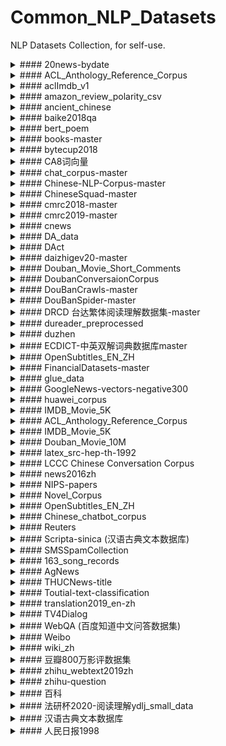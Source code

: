 # Common_NLP_Datasets
NLP Datasets Collection, for self-use.




</details>

<details><summary>####  20news-bydate</summary>

- 数据样例

  ```
  From: et@teal.csn.org (Eric H. Taylor)
  Subject: Re: HELP_WITH_TRACKING_DEVICE
  Summary: underground and underwater wireless methods
  Keywords: Rogers, Tesla, Hertz, underground, underwater, wireless, radio
  Nntp-Posting-Host: teal.csn.org
  Organization: 4-L Laboratories
  Expires: Fri, 30 Apr 1993 06:00:00 GMT
  Lines: 36
  
  In article <00969FBA.E640FF10@AESOP.RUTGERS.EDU> mcdonald@AESOP.RUTGERS.EDU writes:
  >[...]
  >There are a variety of water-proof housings I could use but the real meat
  >of the problem is the electronics...hence this posting.  What kind of
  >transmission would be reliable underwater, in murky or even night-time ...
  ```

- 文件结构

  ```
  +---20news-bydate
  | +---20news-bydate-test
  | | +---comp.graphics
  | | +---comp.os.ms-windows.misc
  | | +---...
  | +---20news-bydate-train
  | | +---comp.graphics
  | | +---comp.os.ms-windows.misc
  | | +---...
  ```

- 数据类型：论坛帖子

- 用途：文本摘要，关键词提取

- 来源：[Link](https://tbd.com) 

- 镜像：[Link](https://tbd.com)


</details>

<details><summary>####  ACL_Anthology_Reference_Corpus</summary>

- 数据样例

  ```
  __newId__12
  ```

- 文件结构

  ```
  - ocr_xml
  - parscit_xml
  - pdf
  - xml
  ```

- 数据类型：学术文献pdf、XML

- 用途：学术论文解析、OCR

- 来源：[Link](https://tbd.com) 

- 镜像：[Link](https://tbd.com)


</details>

<details><summary>####  aclImdb_v1</summary>

- 数据样例

  ```
  Homelessness (or Houselessness as George Carlin stated) has been an issue for years but never a plan to help those on the street that were once considered human who did everything from going to school, work, or vote for the matter. Most people think of the homeless as just a lost cause while worrying about things such as racism, the war on Iraq, pressuring kids to succeed, technology, the elections, inflation, or worrying if they'll be next to end up on the streets.<br /><br />But what if you were given a bet to live on the streets for a month without the luxuries you once had from a home, the entertainment sets, a bathroom, pictures on the wall, a computer, and everything you once treasure to see what it's like to be homeless? That is Goddard Bolt's lesson.<br /> ...
  ```

- 文件结构

  ```
  +---aclImdb
  | +---test
  | | +---neg
  | | +---pos
  | | +---urls_neg.txt
  | | +---urls_pos.txt
  | +---train
  | | +---.DS_Store
  | | +---neg
  | | +---pos
  | | +---urls_neg.txt
  | | +---urls_pos.txt 
  | +---imdb.vocab
  | +---imdbEr.txt
  | +---README 
  ```

- 数据类型：电影评论

- 用途：情感分析

- 来源：[Link](https://tbd.com) 

- 镜像：[Link](https://tbd.com)


</details>

<details><summary>####  amazon_review_polarity_csv</summary>

- 数据样例

  ```
  "2","Great CD","My lovely Pat has one of the GREAT voices of her generation. I have listened to this CD for YEARS and I still LOVE IT. When I'm in a good mood it makes me feel better. A bad mood just evaporates like sugar in the rain. This CD just oozes LIFE. Vocals are jusat STUUNNING and lyrics just kill. One of life's hidden gems. This is a desert isle CD in my book. Why she never made it big is just beyond me. Everytime I play this, no matter black, white, young, old, male, female EVERYBODY says one thing ""Who was that singing ?"""
  ```

  The 3 columns are class index (1 or 2), review title and review text.

- 文件结构

  ```
  +---amazon_review_polarity_csv
  | +---readme.txt
  | +---test.csv
  | +---train.csv
  ```

- 数据类型：商品评论

- 用途：文本分类，情感分析

- 来源：[Link](https://tbd.com) 

- 镜像：[Link](https://tbd.com)


</details>

<details><summary>####  ancient_chinese</summary>

- 数据样例

  ```
  [
    {
      "url": "http://wyw.hwxnet.com/view/hwxe7hwx95hwxaa.html", 
      "explain": 
      {
        "fān": 
        [
          "①更替;替代;轮流。《北史·贺若弼传》：“请广陵顿兵一万,<span class=\"fontred\">番</span>代往来。”《左忠毅公逸事》：“漏鼓移则<span class=\"fontred\">番</span>代。”", 
          "②次;回。辛弃疾《摸鱼儿·置酒山亭》：“更能消几<span class=\"fontred\">番</span>风雨。”", 
          "③我国古代西南部民族的统称,泛指少数民族。"
        ]
      }, 
      "word": "番"
    },
    ...
  ]
  ```

- 文件结构

  ```
  +---ancient_chinese
  | +---ancient_chinese.json
  ```

- 数据类型：古汉语词典

- 用途：文言文翻译

- 来源：[Link](https://tbd.com) 

- 镜像：[Link](https://tbd.com)


</details>

<details><summary>####  baike2018qa</summary>

- 数据样例

  ```
  {
    "qid": "qid_1815059893214501395", 
    "category": "烦恼-恋爱", 
    "title": "请问深入骨髓地喜欢一个人怎么办我不能确定对方是不是喜欢我，我却想 ", 
    "desc": "我不能确定对方是不是喜欢我，我却想分分秒秒跟他在一起，有谁能告诉我如何能想他少一点", 
    "answer": "一定要告诉他你很喜欢他 很爱他!!  虽然不知道你和他现在的关系是什么！但如果真的觉得很喜欢就向他表白啊！！起码你努力过了！  女生主动多少占一点优势的！！呵呵  只愿曾经拥有！  到以后就算感情没现在这么强烈了也不会觉得遗憾啊~！  与其每天那么痛苦的想他 恋他 还不如直接告诉他 ！  不要怕回破坏你们现有的感情！因为如果不告诉他  你可能回后悔一辈子！！  "
  }
  ```

- 文件结构

  ```
  +---baike2018qa
  | +---baike_qa_train.json
  | +---baike_qa_valid.json
  ```

- 数据类型：问答

- 用途：问答系统，文本分类

- 来源：[Link](https://tbd.com) 

- 镜像：[Link](https://tbd.com)


</details>

<details><summary>####  bert_poem</summary>

- 数据样例

  ```
  身世浮沉雨打萍
  惶恐滩头说惶恐
  零丁洋里叹零丁
  人生自古谁无死
  ```

- 文件结构

  ```
  +---bert_poem
  | +---poem_1031k_theme.txt
  | +---poem_data.txt
  | +---sh_create_pretrain_data.sh
  ```

- 数据类型：古诗

- 用途：诗词生成，文言文通用语料

- 来源：[Link](https://tbd.com) 

- 镜像：[Link](https://tbd.com)


</details>

<details><summary>####  books-master</summary>

- 数据样例

  mobi, epub, txt, pdf等格式

- 文件结构

  ```
  +---books-master
  | +---Documents
  | | +---上帝掷骰子吗——量子物理史话.mobi
  | | +---反乌托邦三部曲：我们〔俄〕叶甫盖尼_扎米亚京.epub
  | | +---...
  | +---README.md
  | +---SF
  | | +---C·J·切瑞 - 卡桑德拉.txt
  | | +---Hitchhiker's Guide to the Galaxy.pdf
  | | +---J·K·罗琳 - 哈利·波特与火焰杯.txt
  | | +---...
  ```

- 数据类型：书籍

- 用途：中文，英文通用语料

- 来源：[Link](https://tbd.com) 

- 镜像：[Link](https://tbd.com)


</details>

<details><summary>####  bytecup2018</summary>

- 数据样例

  ```
  Yup, you heard the news right: If you head to Outback Steakhouse today, April 23, you can get a free Bloomin' Onion—thanks to race car driver Kevin Harvick
  ```

- 文件结构

  ```
  +---bytecup2018
  | +---bytecup.corpus.train.0.zip
  | +---bytecup.corpus.train.1.zip
  | +---bytecup.corpus.train.2.zip
  | +---bytecup.corpus.train.3.zip
  | +---bytecup.corpus.train.4.zip
  | +---bytecup.corpus.train.5.zip
  | +---bytecup.corpus.train.6.zip
  | +---bytecup.corpus.train.7.zip
  | +---bytecup.corpus.train.8.zip
  | +---bytecup.corpus.validation_set.zip
  | +---bytecup_validation_sample.zip
  ```

- 数据类型：新闻类

- 用途：自动文摘

- 来源：[Link](https://tbd.com) 

- 镜像：[Link](https://tbd.com)


</details>

<details><summary>####  CA8词向量</summary>

- 数据样例

  ```
  19527 300
  之 0.106363 -0.153333 -0.009010 0.162510 -0.009589 -0.120850 0.102605 0.003346 0.135963 0.024138 -0.041504 0.040381 0.013635 -0.072975 -0.085683 -0.113738 0.004788 -0.121901 0.057485 ...
  ```

- 文件结构

  ```
  +---CA8词向量
  | +---PPMI
  | | +---ppmi.baidubaike.bigram-char.bz2
  | | +---ppmi.baidubaike.bigram.bz2
  | | +---ppmi.baidubaike.char.bz2
  | | +---ppmi.baidubaike.word.bz2
  | | +---...
  | +---word2vec
  | | +---merge_sgns_bigram_char300.txt.bz2
  | | +---sgns.baidubaike.bigram-char.bz2
  | | +---sgns.financial.bigram-char.bz2
  | | +---sgns.financial.bigram.bz2
  | | +---sgns.financial.char.bz2
  | | +---sgns.financial.word.bz2
  | | +---...
  ```

- 数据类型：词向量

- 用途：

- 来源：[Link](https://tbd.com) 

- 镜像：[Link](https://tbd.com)


</details>

<details><summary>####  chat_corpus-master</summary>

- 数据样例

  ```
  偶爾 脆弱 偶爾 沉默
  偶爾 失落 早已 不是 我能 承受 的
  偶爾 失落 早已 不是 我能 承受 的
  回憶 裏 心 狠狠 的 哭泣
  回憶 裏 心 狠狠 的 哭泣
  呼吸 亂 了 頻率 為 什麼 難放棄
  呼吸 亂 了 頻率 為 什麼 難放棄
  ```

  All files are composed of question-answer pairs, where odd lines are questions, even lines are answers.

- 文件结构

  ```
  +---chat_corpus-master
  | +---lyrics_zh.txt.gz
  | +---movie_subtitles_en.txt.gz
  | +---open_subtitles.txt.gz
  | +---README.md
  | +---twitter_en.txt.gz
  | +---twitter_en_big.txt.gz.partaa
  | +---twitter_en_big.txt.gz.partab
  ```

- 数据类型：聊天对话，单轮问答对（包括电影字幕，歌词，Twitter）

- 用途：问答系统，聊天机器人

- 来源：[Link](https://tbd.com) 

- 镜像：[Link](https://tbd.com)


</details>

<details><summary>####  Chinese-NLP-Corpus-master</summary>

- 数据样例

  ```
  中 B-ORG
  共 I-ORG
  中 I-ORG
  央 I-ORG
  ```

  ```
  content_id,content,subject,sentiment_value,sentiment_word
  13149,因为森林人即将换代，这套系统没必要装在一款即将换代的车型上，因为肯定会影响价格。,价格,0,影响
  2288,四驱价格貌似挺高的，高的可以看齐XC60了，看实车前脸有点违和感。不过大众的车应该不会差。,价格,-1,高
  ```

- 文件结构

  ```
  +---Chinese-NLP-Corpus-master
  | +---Chinese-NLP-Corpus-master
  | | +---Classification
  | | | +---MSRA
  | | | +---People's Daily
  | | | +---Weibo
  | | +---NER
  | | | +---BDCI_AR_2018
  | | +---README.md
  ```

- 数据类型：NER：MSRA，人民日报，微博。Classification：商品评论

- 用途：情感分析，命名实体识别

- 来源：[ChineseNlpCorpus](https://github.com/SophonPlus/ChineseNlpCorpus) 

- 镜像：[Link](https://tbd.com)


</details>

<details><summary>####  ChineseSquad-master</summary>


- 数据样例

  ```
  {
    "data": [
      {
        "title": "超级杯",
        "paragraphs": [
          {
            "context": "“超级碗50”是一项美国足球比赛，旨在确定2015赛季美国国家足球联盟（NFL）的冠军。美国橄榄球联盟（AFC）冠军丹佛野马队以24比10击败美国国家足球联盟（NFC）冠军卡罗莱纳黑豹队，获得第三个超级杯冠军。比赛于2016年2月7日在加利福尼亚州圣克拉拉市旧金山湾区的利维体育场举行。由于这是第50届超级碗赛，联盟以各种黄金主题活动强调“黄金纪念日”，同时也暂时取消了用罗马数字命名每一场超级碗赛的传统（根据罗马数字命名的比赛将被称为“超级碗L”），这样的标志可以突出阿拉伯数字50。",
            "qas": [
              {
                "answers": [
                  {
                    "answer_start": 58,
                    "text": "丹佛野马"
                  },
                  {
                    "answer_start": 58,
                    "text": "丹佛野马"
                  },
                  {
                    "answer_start": 58,
                    "text": "丹佛野马"
                  }
                ],
                "question": "哪支NFL球队代表亚足联参加了50强赛？",
                "id": "56be4db0acb8001400a502ec"
              }
            ]
          }
        ]
      }
    ]
  }
  
  ```

- 文件结构

  ```
  +---ChineseSquad-master
  | +---README.md
  | +---squad-zen
  | | +---dev-zen-v1.0.json
  | | +---train-zen-v1.0.json
  | +---squad_1.1
  | | +---dev-v1.1-zh.json
  | | +---train-v1.1-zh.json
  | +---squad_2.0
  | | +---dev-v2.0-zh.json
  | | +---train-v2.0-zh.json
  ```

- 数据类型：SQUAD中文翻译

- 用途：阅读理解

- 来源：[ChineseSquad](https://github.com/junzeng-pluto/ChineseSquad) 

- 镜像：[Link](https://tbd.com)


</details>

<details><summary>####  cmrc2018-master</summary>

- 数据样例

  ```
  {
    "version": "v1.0", 
    "data": [
      {
        "paragraphs": [
          {
            "id": "DEV_0", 
            "context": "《战国无双3》（）是由光荣和ω-force开发的战国无双系列的正统第三续作。本作以三大故事为主轴，分别是以武田信玄等人为主的《关东三国志》，织田信长等人为主的《战国三杰》，石田三成等人为主的《关原的年轻武者》，丰富游戏内的剧情。此部份专门介绍角色，欲知武器情报、奥义字或擅长攻击类型等，请至战国无双系列1.由于乡里大辅先生因故去世，不得不寻找其他声优接手。从猛将传 and Z开始。2.战国无双 编年史的原创男女主角亦有专属声优。此模式是任天堂游戏谜之村雨城改编的新增模式。本作中共有20张战场地图（不含村雨城），后来发行的猛将传再新增3张战场地图。但游戏内战役数量繁多，部分地图会有兼用的状况，战役虚实则是以光荣发行的2本「战国无双3 人物真书」内容为主，以下是相关介绍。（注：前方加☆者为猛将传新增关卡及地图。）合并本篇和猛将传的内容，村雨城模式剔除，战国史模式可直接游玩。主打两大模式「战史演武」&「争霸演武」。系列作品外传作品", 
            "qas": [
              {
                "question": "《战国无双3》是由哪两个公司合作开发的？", 
                "id": "DEV_0_QUERY_0", 
                "answers": [
                  {
                    "text": "光荣和ω-force", 
                    "answer_start": 11
                  }, 
                  {
                    "text": "光荣和ω-force", 
                    "answer_start": 11
                  }, 
                  {
                    "text": "光荣和ω-force", 
                    "answer_start": 11
                  }
                ]
              }, 
              ...
  ```

- 文件结构

  ```
  +---cmrc2018-master
  | +---baseline
  | | +---cmrc2018_evaluate.py
  | | +---modeling.py
  | | +---optimization.py
  | | +---README.md
  | | +---run_cmrc2018_drcd_baseline.py
  | | +---tokenization.py
  | | +---__init__.py
  | +---data
  | | +---cmrc2018_dev.json
  | | +---cmrc2018_evaluate.py
  | | +---cmrc2018_train.json
  | | +---cmrc2018_trial.json
  | +---LICENCE
  | +---qrcode.jpg
  | +---README.md
  | +---README_CN.md
  | +---sponsor.png
  | +---squad-style-data
  | | +---cmrc2018_dev.json
  | | +---cmrc2018_evaluate.py
  | | +---cmrc2018_train.json
  | | +---cmrc2018_trial.json
  ```

- 数据类型：讯飞杯中文机器阅读理解

- 用途：阅读理解

- 来源：[cmrc2018](https://github.com/ymcui/cmrc2018) 

- 镜像：[Link](https://tbd.com)


</details>

<details><summary>####  cmrc2019-master</summary>


- 数据样例

  ```
  {
    "data": [
      {
        "context_id": "DEV_0", 
        "answers": [
          5, 
          8, 
          6, 
          7, 
          4, 
          3, 
          2, 
          1
        ], 
        "context": "这一年，动物王国里闹饥荒，死的死，逃的逃，森林里已经几乎见不到什么动物了。 “不行，[BLANK1]，诶……没想到我狐狸聪明一世，也会落到这个地步。恩，还是逃命要紧，这里再也不能待了。” 狐狸离开森林，走在一条大道上，[BLANK2]。“恩？往哪走才好呢？走哪条路呢？恩，我要好好想一想呢。千万可不要选错了。”[BLANK3]，正当狐狸犹豫不决时，它突然看见一只山鹰从对面的天空飞了过来。 “亲爱的朋友，你好啊！这条路……” “喂！我说朋友，[BLANK4]，前方有老虎！那家伙正饿的发慌呢！你可千万不能过去，还是走右边的这条路吧！”山鹰说完就离开了。 [BLANK5]。继续往前走，可是没走多远，它又碰到了狈，“狐狸兄弟，你可千万不能走，前面有一只狮子，真的，我没骗你。” “是么，你怎么知道，我看你是对我不怀好意吧？” “诶，朋友，[BLANK6]，我干嘛还骗你呀！” “哦！对了，我差点忘了，你不是和狼在一起么？怎么今天你们也分离了？” [BLANK7]，狐狸想来想去就继续往前走，“哼，这个愚蠢的狈，想打我的主意，没门，他想都不想，我聪明的狐狸是轻易能上当的么？” 正当狐狸得意的时候，[BLANK8]。“站住！狐狸，哈哈，你为什么现在才来啊，我饿的都快受不了了！” “啊…啊…啊……大王！是你啊，你好么？看样子你精神好及了！” “对，你说的很对，我见到你可高兴了！”", 
        "choices": [
          "狮子说完就一个猛扑将狐狸咬住", 
          "忽然听到前面有一声大吼", 
          "狐狸以为狈和狼又在一起谋划想吃掉它", 
          "咱们都沦落到这步田地了", 
          "狐狸只好选择右边的路", 
          "再这样下去我也会饿死的", 
          "狐狸想了很长时间都没有拿定主意", 
          "左边的这条路千万不能走啊", 
          "它走着走着遇到了一个十字路口"
        ]
      }, 
  ```

- 文件结构

  ```
  +---cmrc2019-master
  | +---baseline
  | | +---pytorch_pretrained_bert
  | | +---README.md
  | | +---run.sh
  | | +---run_cmrc2019_baseline.py
  | +---data
  | | +---cmrc2019_dev.json
  | | +---cmrc2019_qualify.json
  | | +---cmrc2019_train.json
  | | +---cmrc2019_trial.json
  | +---eval
  | | +---cmrc2019_evaluate.py
  | +---LICENSE.txt
  | +---qqgroup.png
  | +---qrcode.jpg
  | +---README.md
  | +---sample_submission
  | | +---trial_rand_submission.zip
  | | +---trial_submission.zip
  ```

- 数据类型：文章段落

- 用途：阅读理解

- 来源：[cmrc2019](https://github.com/ymcui/cmrc2019) 

- 镜像：[Link](https://tbd.com)


</details>

<details><summary>####  cnews</summary>


- 数据样例

  classified:

  ```
  钢材 期货 首日  两 大 品种 成交 165 亿元
  各 银行 信用卡 挂失 费 迥异 北京银行 收费 最高
  7000亿 美元 救市 方案 将 成 期市 毒药
  化 危 为 机 推动 我国 期市 创新 发展
  大地 艺术大师 克里斯托 夫妇
  王在荣  5月 10 日 实 盘操 作 指导
  
  ```

  csv:

  ```
  ,label,text
  体育,黄蜂vs湖人首发：科比带伤战保罗 加索尔救赎之战 新浪体育讯北京时间4月27日，NBA季后赛首轮洛杉矶湖人主场迎战新奥尔良黄蜂，此前的比赛中，双方战成2-2平，因此本场比赛对于两支球队来说都非常重要，赛前双方也公布了首发阵容：湖人队：费舍尔、科比、阿泰斯特、加索尔、拜纳姆黄蜂队：保罗、贝里内利、阿里扎、兰德里、奥卡福[新浪NBA官方微博][新浪NBA湖人新闻动态微博][新浪NBA专题][黄蜂vs湖人图文直播室](新浪体育)
  ```

- 文件结构

  ```
  +---cnews_classified
  | +---.ipynb_checkpoints
  | | +---cnews_bert_embedding-checkpoint.ipynb
  | +---0tp_text.txt
  | +---1tp_text.txt
  | +---2tp_text.txt
  | +---...
  | +---9tp_text.txt
  | +---cnews_bert_embedding.ipynb
  | +---cnews_bert_embedding.pkl
  | +---cnews_clean_cut_lines.txt
  | +---labels.txt
  | +---tmp.py
  +---cnews_csv
  | +---cnews.test.csv
  | +---cnews.train.csv
  | +---cnews.val.csv
  ```

- 数据类型：新闻类

- 用途：文本分类

- 来源：[Link](https://tbd.com) 

- 镜像：[Link](https://tbd.com)


</details>

<details><summary>####  DA_data</summary>


- 数据样例

  ![sample data](imgs/dataexample.png)

- 文件结构

  ```
  +---DA_data
  | +---.ipynb_checkpoints
  | | +---DA数据构造topic边界数据-checkpoint.ipynb
  | +---all_dialogs.dat
  | +---DA数据构造topic边界数据.ipynb
  | +---交通话题
  | | +---交通话题-话题轮1-100-zxj1.xls
  | | +---交通话题-话题轮101-200-zxj1.xls
  | | +---...
  | +---天气话题
  | | +---天气话题-话题轮1-100-zxj1.xls
  | | +---天气话题-话题轮101-200-zxj1.xls
  | | +---...
  | +---工作话题
  | | +---工作话题-话题轮1-100-zxj1.xls
  | | +---工作话题-话题轮101-200-zxj1.xls
  | | +---...
  | +---爱情话题
  | | +---爱情话题-话题轮1-100-zxj.xls
  | | +---爱情话题-话题轮101-200-zxj.xls
  | | +---...
  | +---饮食话题
  | | +---饮食话题-话题轮1-100-zxj.xls
  | | +---饮食话题-话题轮101-200-zxj.xls
  | | +---...
  ```

- 数据类型：对话

- 用途：对话

- 来源：[Link](https://tbd.com) 

- 镜像：[Link](https://tbd.com)


</details>

<details><summary>####  DAct</summary>

- 数据样例

  ```
  spkr  clue  isContinu DA  content topic
  A T1  0 Q-1 你喜欢骑自行车出行吗？ 2
  B T1  1 A-1 喜欢， 2
    T1  1 S-1 我还骑车去旅行了。 2
  A T1  2 R-1 我也喜欢， 2
    T1  1 S-1 骑车方便又环保。  2
  B T1  1 R-1 嗯，  2
    T1  4 S-1 我平时上学也是骑车去的。  2
  A T1  1 R-3 我上学是走着去，不远。 2
  B T2  0 S-1 最近我们计划又去骑车旅行。 2
  A T2  1 Q-3 这是要去哪儿？ 2
  B T2  1 A 去黄土高原。  2
  ```

- 文件结构

  ```
  +---DAct
  | +---dev.tsv
  | +---raw_train.tsv
  | +---sent_topic.csv
  | +---test.tsv
  | +---train.tsv
  ```

- 数据类型：对话

- 用途：文本分类，对话系统

- 来源：[Link](https://tbd.com) 

- 镜像：[Link](https://tbd.com)


</details>

<details><summary>####  daizhigev20-master</summary>

- 数据样例

  ```
  东京梦华录    
  孟元老
  
  序
  
  仆从先人宦游南北，崇宁癸未到京师，卜居于州西金梁桥西夹道之南。渐次长立，正当辇毂之下，太平日久，人物繁阜，垂髫之童，但习鼓舞，班白之老，不识干戈，时节相次，各有观赏。灯宵月夕，雪际花时，乞巧登高，教池游苑。
  ...
  ```

- 文件结构

  ```
  +---daizhigev20-master
  | +---README.md
  | +---_config.yml
  | +---佛藏
  | | +---乾隆藏
  | | +---嘉兴藏
  | | +---大藏经
  | | +---续藏经
  | | +---藏外
  | +---使用须知.md
  | +---儒藏
  | | +---乐经
  | | +---五经总义
  | | +---修身治家
  | | +---...
  | +---医藏
  | | +---一得集.txt
  | | +---一瓢医案.txt
  | | +---一草亭目科全书.txt
  | | +---...
  | +---史藏
  | | +---传记
  | | +---别史
  | | +---史评
  | | +---地理  
  ```

- 数据类型：文言文书籍

- 用途：文言文通用语料

- 来源：[daizhigev20](https://github.com/garychowcmu/daizhigev20) 

- 镜像：[Link](https://tbd.com)


</details>

<details><summary>####  Douban_Movie_Short_Comments</summary>


- 数据样例

  ```
  ID,Movie_Name_EN,Movie_Name_CN,Crawl_Date,Number,Username,Date,Star,Comment,Like
  
  1925478,Your Name,你的名字,2016-12-29,52333,二人,2016-09-27,5, “梦里相逢人不见，若知是梦何须醒。纵然梦里常幽会，怎比真如见一回。”所有的相遇都是久别重逢，所有>的念念不忘都会相遇。,0
  
  1925487,Your Name,你的名字,2016-12-29,52342,小箱子~~,2016-12-10,5, 不管你在世界的哪里，我都会去见你；就算我忘记了你的名字，但我还是会一眼就认出你。,0
  
  1925543,Your Name,你的名字,2016-12-29,52399,片桐哲平,2016-12-04,5, 看到Mitsuha和Takki不断呼唤对方的名字，和那句重要的人，不能忘记的人，不想忘记的人的时候，还>是有一种想哭的冲动。另外，新海诚和宫崎骏从来都不是一个风格的导演，更加没有比较的必要性，很多时候不是一定要足够宏大的世界观才能击中你的心，那些细小的感动，不也是另一种美丽吗？,0
  ```

- 文件结构

  ```
  Douban_Movie_Short_Comments.csv
  ```

- 数据类型：影评

- 用途：情感分析

- 来源：[Link](https://tbd.com) 

- 镜像：[Link](https://tbd.com)


</details>

<details><summary>####  DoubanConversaionCorpus</summary>


- 数据样例

  ```
  1 射手 男 是不是 喜欢 成熟 的 女生 完了 我 恰恰 不是 这种 女生 啊 话说 我 认识 一个 27 的 射手 男 他 说 他 喜欢 御姐 范 的 那种 女生 成熟 的 我 擦 我 一辈子 也 成 不了 御姐 顶多 就是 个 萝莉 啊 你 可以 的  我 自己 觉得 没 希望 了 我 一辈子 都 做 不成 御姐 的  多 被 虐 几 次 别说 御姐 了 女王 都 可以 了 ╮ ╯ ▽ ╰ ╭
  
  ```

- 文件结构

  ```
  +---DoubanConversaionCorpus
  | +---dev.txt
  | +---test.txt
  | +---train.txt
  ```

- 数据类型：论坛对话

- 用途：文本分类

- 来源：[Link](https://tbd.com) 

- 镜像：[Link](https://tbd.com)


</details>

<details><summary>####  DouBanCrawls-master</summary>

- 数据样例

  ![sample data](imgs/reading_excel.jpg)
  ![sample data](imgs/movie_excel.jpg)

- 文件结构

  ```
  +---DouBanCrawls-master
  | +---.idea
  | | +---.name
  | | +---DouBanCrawls.iml
  | | +---misc.xml
  | | +---modules.xml
  | | +---vcs.xml
  | +---DouBanMovie.py
  | +---DouBanReading.py
  | +---README.md
  | +---Results_Book
  | | +---Book-List-个人管理-时间管理-投资-文化-宗教.xlsx
  | | +---Book-List-人工智能-神经网络-人机交互-通信-数据挖掘-云计算-物联网.xlsx
  | | +---Book-List-名著-人文-历史-传记-哲学-诗歌-散文-港台.xlsx
  | | +---...
  ```

- 数据类型：书籍电影信息

- 用途：知识图谱

- 来源：[DouBanCrawls](https://github.com/SimonCqk/DouBanCrawls) 

- 镜像：[Link](https://tbd.com)


</details>

<details><summary>####  DouBanSpider-master</summary>

- 数据样例

  ![sample data](imgs/douban.jpg)

- 文件结构

  ```
  +---DouBanSpider-master
  | +---book_list-个人管理-时间管理-投资-文化-宗教.xlsx
  | +---book_list-传记-哲学-编程-创业-理财-社会学-佛教.xlsx
  | +---...
  | +---doubanSpider.py
  | +---README.md
  | +---screenshots
  | | +---douban.jpg
  | | +---result.jpg
  | | +---...
  ```

- 数据类型：书籍

- 用途：文本分类

- 来源：[DouBanSpider](https://github.com/lanbing510/DouBanSpider) 

- 镜像：[Link](https://tbd.com)


</details>

<details><summary>####  DRCD 台达繁体阅读理解数据集-master</summary>

- 数据样例

  ```
  - version : <String> 資料集版本
  - data : <Array>
    - title : <String> : 文章標題
    - id : <String> : 文章編號
    - paragraphs : <Array>
      - id : <String> : 文章編號_段落編號
      - context : <String> : 段落內容
      - qas : <Array>
        - question : <String> : 問題內容
        - id :<String> : 文章編號_段落編號_問題編號
        - answers : <Arrays>
          - answer_start : <int> text在文中位置
          - id : <String> : "1"表示為人工標註的答案，"2"以上為人工答題的答案
          - text : <string> : 答案內容
  ```

  ```
  {
    "version": "1.3",
    "data": [
      {
        "title": "基督新教",
        "id": "2128",
        "paragraphs": [
          {
            "context": "基督新教與天主教均繼承普世教會歷史上許多傳統教義，如三位一體、聖經作為上帝的啟示、原罪、認罪、最後審判等等，但有別於天主教和東正教，新教在行政上沒有單一組織架構或領導，而且在教義上強調因信稱義、信徒皆祭司， 以聖經作為最高權威，...",
            "id": "2128-2",
            "qas": [
              {
                "id": "2128-2-1",
                "question": "新教在教義上強調信徒皆祭司以及什麼樣的理念?",
                "answers": [
                  {
                    "id": "1",
                    "text": "因信稱義",
                    "answer_start": 92
                  }
                ]
              }
            ]
          }
        ]
      }
    ]
  }
  ```

- 文件结构

  ```
  +---DRCD 台达繁体阅读理解数据集-master
  | +---DRCD-master
  | | +---DRCD_dev.json
  | | +---DRCD_test.json
  | | +---DRCD_training.json
  | | +---README.md
  ```

- 数据类型：维基百科

- 用途：繁体阅读理解

- 来源：[DRCD](https://github.com/DRCKnowledgeTeam/DRCD) 

- 镜像：[Link](https://tbd.com)


</details>

<details><summary>####  dureader_preprocessed</summary>

- 数据样例

  ```
  {
      "question_id": 186358,
      "question_type": "YES_NO",
      "question": "上海迪士尼可以带吃的进去吗",
      "segmented_question": ["上海", "迪士尼", "可以", "带", "吃的", "进去", "吗"],
      "documents": [
          {
              "paragraphs": ["text paragraph 1", "text paragraph 2"],
              "segmented_paragraphs": [["tokens of paragraph1"], ["tokens of paragraph2"]],
              "title": "上海迪士尼可以带吃的进去吗",
              "segmented_title": ["上海", "迪士尼", "可以", "带", "吃的", "进去", "吗"],
              "is_selected": True, # empty for test set
              "most_related_para": 0, # empty for test set
          },
          # ...
      ],
      "answers": [
          "完全密封的可以，其它不可以。",                                        # answer1
          "可以的，不限制的。只要不是易燃易爆的危险物品，一般都可以带进去的。",  # answer2
          "罐装婴儿食品、包装完好的果汁、水等饮料及包装完好的食物都可以带进乐园，但游客自己在家制作的食品是不能入园，因为自制食品有一定的安全隐患。"        # answer3
      ]
      "answer_docs": [0],
      "answer_spans": [[0, 15]]
      "fake_answers": ["完全密封的可以，其他不可以。"],
      "match_scores": [1.00],
      "segmented_answers": [
          ["完全", "密封", "的", "可以", "，", "其它", "不可以", "。"],
          ["tokens for answer2"],
          ["tokens for answer3"],
  
      "yesno_answers": [
          "Depends",                      # corresponding to answer 1
          "Yes",                          # corresponding to answer 2
          "Depends"                       # corresponding to asnwer 3
      ]
  }
  ```

- 文件结构

  ```
  +---dureader_preprocessed
  | +---preprocessed
  | | +---devset
  | | +---evaluation_metric
  | | +---License.docx
  | | +---README.md
  | | +---testset
  | | +---trainset
  ```

- 数据类型：网页（百度搜索），百度知道

- 用途：阅读理解

- 来源：[DuReader](https://github.com/baidu/DuReader) 

- 镜像：[Link](https://tbd.com)


</details>

<details><summary>####  duzhen</summary>

- 数据样例

  微博：

  ```
  微博来源,微博链接,发布时间,主旨,主旨字数,句群,句群句子数,句群字数,全文链接
  西安晚报,https://weibo.com/1975995305/EneRqgaZt,2016-12-22 07:30:03,1983年12月22日 我国第一台亿次计算机“银河”研制成功,19,1983年12月22日，我国第一台每秒钟运算达1亿次以上的计算机——“银河”在长沙研制成功。“银河”巨型计算机系统是我国目前运算速度最快、...,3,123,
  ```

  微博句子对：

  ```
  0 695 696 鲁迅的长孙周令飞表示：“虽然家里有很多爷爷的书但是孩子想不想读 我们顺其自然从这点讲
  0 697 698 我们顺其自然从这点讲  鲁迅的文章确实应该读但笔者以为
  0 699 700 鲁迅的文章确实应该读但笔者以为 不等于要让孩子那么早读
  1 701 702 不等于要让孩子那么早读 6月15日中午1点左右北京朝阳区盛华检测场内
  0 703 704 6月15日中午1点左右北京朝阳区盛华检测场内  一辆网传价值2600多万元的科尼塞格‘幽灵跑车’“冒热烟”并发出“砰”的一声
  ```

  百度百科词条：

  ```
  词条名称,词条概述,段落标题,主旨(词条名称+段落标题),主旨字数,句群,句群句子数,句群字数,词条标签,词条url
  亚健康,我国很多学者都提出过亚健康的评价方法或诊断标准，...,6,219,科学百科疾病症状分类,http://baike.baidu.com/view/14.htm
  ```

- 文件结构

  ```
  +---duzhen
  | +---duzhen
  | | +---.ipynb_checkpoints
  | | +---1v1_weibo_dev.tsv
  | | +---1v1_weibo_train.tsv
  | | +---20180414-相关问题-[02-ZQ].docx
  | | +---20180419-文档摘要型微博数据抓取初步方案-[03-ZDZ].docx
  | | +---20180419-文档摘要型微博数据抓取初步方案-[04-ZQ].docx
  | | +---20180522-数据说明-[05-ZDZ].docx
  | | +---20180522-采集样本-[05-ZDZ].xlsx
  | | +---20180703-百度百科数据爬取方案-ZDZ.docx
  | | +---20180805-形式过滤后的微博数据-[ZDZ]-New.csv
  | | +---20180805-形式过滤后的微博数据-[ZDZ]-New.xlsx
  | | +---20180805-形式过滤后的微博数据-[ZDZ].csv
  | | +---20180805-微博数据形式过滤-[ZDZ].docx
  | | +---20180806-形式过滤后的微博数据-[ZDZ]-New.csv
  | | +---20180806-形式过滤后的百科数据-[ZDZ]-New.csv
  | | +---20180806-形式过滤后的百科数据-[ZDZ].csv
  | | +---20180806-百科数据形式过滤-[ZDZ].docx
  | | +---BaZhuaYu.zip
  | | +---Re_提取数据质量评估方案.zip
  | | +---train.tsv.bak2
  | | +---weibo_index_sent.tsv
  | | +---weibo_raw_sentence_pairs.txt
  | | +---weibo_test.txt
  | | +---主旨概括数据提取.zip
  | | +---微博数据-初筛选
  | | +---微博模拟数据构造.ipynb
  | | +---爬虫工具及文档
  | | +---百科数据-初筛选
  | | +---相关问题.docx
  | | +---词嵌入向量  
  ```


- 数据类型：微博，百度百科

- 用途：主旨概括，文档摘要

- 来源：[Link](https://tbd.com) 

- 镜像：[Link](https://tbd.com)


</details>

<details><summary>####  ECDICT-中英双解词典数据库master</summary>

- 数据样例

  ```
  word,phonetic,definition,translation,pos,collins,oxford,tag,bnc,frq,exchange,detail,audio
  -aster,'æstə,," [用以构成生物学属名]表示“星”, “星状结构”：diaster\nsuf. 表示“劣等的”,“次等的”,“伪的”,“无价值的”：criticaster, poetaster",,,,,0,0,,,
  
  
  keys:
  
  | 字段        | 解释                                                       |
  | ----------- | ---------------------------------------------------------- |
  | word        | 单词名称                                                   |
  | phonetic    | 音标，以英语英标为主                                       |
  | definition  | 单词释义（英文），每行一个释义                             |
  | translation | 单词释义（中文），每行一个释义                             |
  | pos         | 词语位置，用 "/" 分割不同位置                              |
  | collins     | 柯林斯星级                                                 |
  | oxford      | 是否是牛津三千核心词汇                                     |
  | tag         | 字符串标签：zk/中考，gk/高考，cet4/四级 等等标签，空格分割 |
  | bnc         | 英国国家语料库词频顺序                                     |
  | frq         | 当代语料库词频顺序                                         |
  | exchange    | 时态复数等变换，使用 "/" 分割不同项目，见后面表格          |
  | detail      | json 扩展信息，字典形式保存例句（待添加）                  |
  | audio       | 读音音频 url （待添加）                                    |
  ```

- 文件结构

  ```
  +---ECDICT-中英双解词典数据库master
  | +---ECDICT-master
  | | +---dictutils.py
  | | +---ecdict.csv
  | | +---ecdict.mini.csv
  | | +---lemma.en.txt
  | | +---LICENSE
  | | +---linguist.py
  | | +---README.md
  | | +---resemble.txt
  | | +---stardict.7z
  | | +---stardict.py
  | | +---wordroot.txt
  ```

- 数据类型：中英词典

- 数据数量：十余万条

- 用途：机器翻译

- 来源：[ECDICT](https://github.com/skywind3000/ECDICT) 

- 镜像：[Link](https://tbd.com)


</details>

<details><summary>####  OpenSubtitles_EN_ZH</summary>


- 数据样例

  ```
  除了睡觉之外
  只要张开眼睛就会看到小允 即使小允在我面前
  或者小允不在我面前
  我的眼里始终都有小允 我了解你的心情
  ```

  ```
  I'm alway with Lei except when I'm asleep,
  Whether Lei is with me or not,
  To my eyes that's all I could see.
  I told you, I know how you feel.
  ```

- 文件结构

  ```
  +---OpenSubtitles_EN_ZH
  | +---en-zh_cn.txt
  | | +---OpenSubtitles.en-zh_cn.en
  | | +---OpenSubtitles.en-zh_cn.ids
  | | +---OpenSubtitles.en-zh_cn.zh_cn
  | | +---README
  | +---en-zh_cn.xml
  | | +---en-zh_cn.xml.gz.tmp  
  ```

- 数据类型：中英字幕平行语料

- 用途：机器翻译，对话系统

- 来源：[OpenSubtitles-v2018](https://opus.nlpl.eu/OpenSubtitles-v2018.php) 

- 镜像：[Link](https://tbd.com)


</details>

<details><summary>####  FinancialDatasets-master</summary>

- 数据样例

企业工商信息
![工商](imgs/gongshang_demo.png)


- 文件结构

  ```
  +---FinancialDatasets-master
  | +---data
  | | +---SmoothNLP专栏资讯数据集样本10k.xlsx
  | | +---SmoothNLP工商数据集样本10K.xlsx
  | | +---SmoothNLP金融新闻数据集样本20k.xlsx
  | +---demo
  | | +---专栏资讯demo.png
  | | +---工商数据demo.png
  | | +---金融新闻demo.png
  | +---README.md
  ```

- 数据类型：工商数据，金融新闻

- 用途：
  * Embedding (Word2Vec, Bert, 等)
  * 实体识别
  * 无监督聚类: 基于企业描述信息, 进行竞品聚类
  * 企业行业分类

- 来源：[FinancialDatasets](https://github.com/smoothnlp/FinancialDatasets) 

- 镜像：[Link](https://tbd.com)


</details>

<details><summary>####  glue_data</summary>

- 数据样例

  ```
  __newId__12
  ```

- 文件结构

  ```
  +---glue_data
  | +---CoLA
  | | +---dev.tsv
  | | +---original
  | | +---test.tsv
  | | +---train.tsv
  | +---dev-v1.1.json
  | +---diagnostic
  | | +---diagnostic.tsv
  | +---evaluate-v1.1.py
  | +---glue_data.zip
  | +---MNLI
  | | +---dev_matched.tsv
  | | +---dev_mismatched.tsv
  | | +---original
  | | +---README.txt
  | | +---test_matched.tsv
  | | +---test_mismatched.tsv
  | | +---train.tsv
  | +---MRPC
  | | +---dev.tsv
  | | +---dev_ids.tsv
  | | +---msr_paraphrase_test.txt
  | | +---msr_paraphrase_train.txt
  | | +---test.tsv
  | | +---train.tsv
  | +---QNLI
  | | +---dev.tsv
  | | +---test.tsv
  | | +---train.tsv
  | +---QQP
  | | +---dev.tsv
  | | +---original
  | | +---test.tsv
  | | +---train.tsv
  | +---RTE
  | | +---dev.tsv
  | | +---test.tsv
  | | +---train.tsv
  | +---SNLI
  | | +---dev.tsv
  | | +---original
  | | +---README.txt
  | | +---test.tsv
  | | +---train.tsv
  | +---SST-2
  | | +---dev.tsv
  | | +---original
  | | +---test.tsv
  | | +---train.tsv
  | +---STS-B
  | | +---dev.tsv
  | | +---LICENSE.txt
  | | +---original
  | | +---readme.txt
  | | +---test.tsv
  | | +---train.tsv
  | +---SUB
  | | +---dev.tsv
  | | +---test.tsv
  | | +---train.tsv
  | | +---train.tsv.bak
  | +---train-v1.1.json
  | +---WNLI
  | | +---dev.tsv
  | | +---test.tsv
  | | +---train.tsv
  ```

- 数据类型：GLUE

- 用途：GLUE

- 来源：[Link](https://tbd.com) 

- 镜像：[Link](https://tbd.com)

</details>

<details><summary>####  GoogleNews-vectors-negative300</summary>

- 数据样例

  ```
  3000000 300
  </s> 0.0011291504 -0.00089645386 0.00031852722 0.0015335083 ...
  in 0.0703125 0.08691406 0.087890625 0.0625 0.06933594 -0.10888672 ...
  ```

- 文件结构

  ```
  +---GoogleNews-vectors-negative300
  | +---google-vectors.txt
  | +---GoogleNews-vectors-negative300.bin
  | +---GoogleNews-vectors-negative300.txt
  ```

- 数据类型：英文词向量

- 用途：词向量

- 来源：[Link](https://tbd.com) 

- 镜像：[Link](https://tbd.com)

</details>

<details><summary>####  huawei_corpus</summary>

- 数据样例

  ```
  This folder contains five files:
  1. post.index       contains post_id with its contents
  2. response.index   contains response_id with its contents
  3. original.pair    original post-response pairs
  4. labeled.pair     labeled post-response pairs
  5. Readme           readme of this dataset
  
  "post.index" and "response.index" save the content of the posts and responses.
  1. Format for post.index
  
        post_id##word1 word2 word3..
  
  For example: 
  
        0##祝 各位 朋友 2012 年 万事如意 ！
  
  2. Format for response.index
  
        response_id##word1 word2 word3..
  
  For example: 
  
        0##祝 汤 教授 新年 快乐
  
  NOTE that the content is given after Chinese word segmentation.
  
  "original.pair" and "labeled.pair" save the original post-response pairs and the labeled post-response pairs, all saved in their IDs.
  
  3. Format for original.pair
  
  		post_id:response_id1,response_id2,...
  
  where post_id and response_idx are respectively the post and response index. For example:
  
  		0:0,1,2,3,4,5,6,7,10,12,13,24,25,29,32,36,359,455,640,679
  
  4. Format for labeled.pair
  
  		label,post_id,response_id
  
  where label=2, if the pair is considered appropriate, and 1 otherwise. For example:
  
  		...
  		1,10270,272666
  		1,10270,126721
  		2,10270,126728
  		1,10270,126754
  		...
  ```

- 文件结构

  ```
  +---huawei_corpus
  | +---labeled.pair
  | +---original.pair
  | +---post.index
  | +---Readme.txt
  | +---response.index
  ```

- 数据类型：短信

- 数据数量：

  ```
  Retrieval_Repository
      #posts              38,016
      #responses          618,104
      #original_pairs     618,104
  Labeled_Data
      #posts              422
      #responses          12,402
      #labeled_pairs      12,402
  ```

- 用途：对话系统

- 来源：[Link](https://tbd.com) 

- 镜像：[Link](https://tbd.com)

</details>

<details><summary>####  IMDB_Movie_5K</summary>

- 数据样例

  ```
  color,director_name,num_critic_for_reviews,duration,director_facebook_likes,actor_3_facebook_likes,actor_2_name,actor_1_facebook_likes,gross,genres,actor_1_name,movie_title,num_voted_users,cast_total_facebook_likes,actor_3_name,facenumber_in_poster,plot_keywords,movie_imdb_link,num_user_for_reviews,language,country,content_rating,budget,title_year,actor_2_facebook_likes,imdb_score,aspect_ratio,movie_facebook_likes
  Color,Gore Verbinski,302,169,563,1000,Orlando Bloom,40000,309404152,Action|Adventure|Fantasy,Johnny Depp,Pirates of the Caribbean: At World's End ,471220,48350,Jack Davenport,0,goddess|marriage ceremony|marriage proposal|pirate|singapore,http://www.imdb.com/title/tt0449088/?ref_=fn_tt_tt_1,1238,English,USA,PG-13,300000000,2007,5000,7.1,2.35,0
  ```

- 文件结构

  ```
  movie_metadata.csv
  ```

- 数据类型：电影评分

- 用途：分类

- 来源：[Link](https://tbd.com) 

- 镜像：[Link](https://tbd.com)

----
</details>

<details><summary>####  ACL_Anthology_Reference_Corpus</summary>

- 数据样例

  ```
  __newId__12
  ```

- 文件结构

  ```
  - ocr_xml
  - parscit_xml
  - pdf
  - xml
  ```

- 数据类型：学术文献pdf、XML

- 用途：学术论文解析、OCR

- 来源：[Link](https://tbd.com) 

- 镜像：[Link](https://tbd.com)


</details>

<details><summary>####  IMDB_Movie_5K</summary>

- 数据样例

  ![image-20210308172601820](.\imgs\image-20210308172601820.png)

  

- 文件结构

  ```
  +---IMDB_Movie_5K
  |	+---movie_metadata.csv
  ```

- 数据类型：IMDB 电影影评

- 用途：情感分析、回归

- 来源：[Link](https://tbd.com) 

- 镜像：[Link](https://tbd.com)


</details>

<details><summary>####  Douban_Movie_10M</summary>

- 数据样例

  ![image-20210308175231990](.\imgs\image-20210308175231990.png)

  ![image-20210308175455768](.\imgs\image-20210308175455768.png)

- 文件结构

  ```
  +---Douban_Movie_10M
  |	+---comments.csv
  |	+---movies.csv
  |	+---person.csv
  |	+---ratings.csv
  |	+---README.md
  |	+---Untitled.ipynb
  |	+---users.csv
  |	+---wx.pn
  ```

- 数据类型：豆瓣电影数据，用户数据，电影影评

- 用途：情感分析、推荐系统、图网络、聚类

- 来源：[Link](https://tbd.com) 

- 镜像：[Link](https://tbd.com)


</details>

<details><summary>####  latex_src-hep-th-1992</summary>

- 数据样例

  ![image-20210308175923846](.\imgs\image-20210308175923846.png)

- 文件结构

  ```
  +---latex_src-hep-th-1992
  |	+---1992
  |	|	+---9201001
  |	|	+---9201002
  |	|	+---9201003
  |	|	+---9201004
  |	|	+---9201005
  |	|	+---9201006
  ......
  ```

- 数据类型：学术论文LaTeX源码（高能物理，1992年）

- 用途：latex 源码分析，公式latex生成，引文分析

- 来源：[Link](https://tbd.com) 

- 镜像：[Link](https://tbd.com)


</details>

<details><summary>####  LCCC Chinese Conversation Corpus</summary>

- 数据样例

  ```
  [
  [
  "你 去 那儿 竟然 不喊 我 生气 了 ， 快点 给 我 道歉",
  "道歉 ！ ！ 再有 时间 找 你 去",
  "领个 搓衣板 去 吧"
  ],
  [
  "我用 SEED.24 小时 签到 一次 可以 用 4 小时 ， 对于 我 这种 每天晚上 逛 一下 的 感觉 不错",
  "SEED 早上 刚 被 禁用 还有 一个月 的 VIP 路线 呢 禁 了 之后 才 买 的 另 一个 买 了 一年 结果 用 了 一 下午 就 挂 了 现在 用 了 个 极速网 速差 的 很",
  "心疼 你"
  ],
  [
  "咬咬牙 这回 要 全入 了 ！",
  "干完 这 一票 我 的 会员 等级 就要 升 了 ！",
  "升 了 继续"
  ],
  ```

- 文件结构

  ```
  +---LCCC Chinese Conversation Corpus
  |	+---LCCC-base-split
  |	|	+---LCCC-base_test.json
  |	|	+---LCCC-base_train.json
  |	|	+---LCCC-base_valid.json
  |	+---LCCC-large
  |	|	+---LCCD.json
  ```

- 数据类型：中文对话文本

- 用途：对话生成，TDT，主题建模，语言模型

- 来源：[Link](https://tbd.com) 

- 镜像：[Link](https://tbd.com)


</details>

<details><summary>####  news2016zh</summary>

- 数据样例

  ![image-20210308180911109](.\imgs\image-20210308180911109.png)

- 文件结构

  ```
  +---new2016zh
  |	+---news2016zh_train.json
  |	+---news2016zh_valid.json
  ```

- 数据类型：新闻文本，含标题、关键词、内容

- 用途：文本分类，文本聚类，文本摘要，主题建模，语言模型

- 来源：[Link](https://tbd.com) 

- 镜像：[Link](https://tbd.com)


</details>

<details><summary>####  NIPS-papers</summary>

- 数据样例

  ![image-20210308194851182](.\imgs\image-20210308194851182.png)

- 文件结构

  ```
  +---nips-papers
  |	+---authors.csv
  |	+---database.sqlite
  |	+---papers.csv
  |	+---paper_authors.csv
  ```

- 数据类型：学术论文，标题、摘要、内容，paper共有7241条记录，author共有9784条记录

- 用途：文本分类，作者消歧，文本摘要，文本聚类

- 来源：[Link](https://tbd.com) 

- 镜像：[Link](https://tbd.com)


</details>

<details><summary>####  Novel_Corpus</summary>

- 数据样例

  ```
  E
  M “/想要/成为/一名/伟大/的/战士/，/就/必须/从小/刻苦/锻炼/。/”/
  E
  M “/你们/都/是/普通人/，/不/可能/像/那些/大/贵族/一样/有/厉害/的/斗/气密/典/修炼/，/想要/出人头地/，/想要/将来/不/被/人/瞧不起/，/你们/就/必须/按照/最/古老/、/最/简单/、/最/基础/的/方法/锻炼/，/锻炼身体/、/打熬/力气/，/明白/没有/！/”/
  M “/明白/。/”/
  M “/很/好/。/”/
  E
  M “/早晨/，/朝阳/升起/，/万物/生机勃勃/。/此刻/正是/吸收/天地/的/精华/，/提高/我们/身体/潜力/的/最好/时候/，/老规矩/，/双腿/分开/与/肩同/宽/，/双膝/微微/弯曲/，/双手/收/於/腰部/位置/，/成/‘/蕴气式/’/，/做/蕴气式/的/时候/，/要紧/记/‘/集中/注意力/，/保持/心中/平静/，/呼吸/要/自然/’/。/”/
  E
  M “/记住/，/集中/注意力/、/心中/平静/、/呼吸/自然/！/”/
  E
  ```

- 文件结构

  ```
  +---NovelConversationCorpus-master
  |	+---main.py
  |	+---README.md
  |	+---out.txt
  |	+---Output
  |	|	+---001.txt
  |	|	+---002.txt
  ......
  ```

- 数据类型：中文对话文本，挑选了120部中文网络小说，提取了小说中的对话，然后进行分词，分段后的数据，用来训练对话机器人

- 用途：对话机器人，主题建模，主题分割，语言模型

- 来源：[NovelConversationCorpus](https://github.com/xinydev/NovelConversationCorpus) 

- 镜像：[Link](https://tbd.com)


</details>

<details><summary>####  OpenSubtitles_EN_ZH</summary>

- 数据样例

  ```
  OpenSubtitles.en-zh_cn.en:
  	Ah, this is greasy. I want to eat kimchee.
  	Is Chae Yoon's coordinator in here?
  	Excuse me, aren't you Chae Yoon's coordinator?
  	Yes. Me?
  	-Chae Yoon is done singing.
  	This lady right next to me... everyone knows who she is right?
  
  OpenSubtitles.en-zh_cn.zh_cn:
  	好想要吃泡菜
  	崔允的造型师在吗
  	请问一下 你是不是崔允的造型师
  	我吗
  	崔允已经唱完了
  	这位小姐是谁 我想大家都知道吧
  	
  OpenSubtitles.en-zh_cn.ids:
  	en/0/1218838/4681542.xml.gz	zh_cn/0/1218838/5937424.xml.gz	1 2	2
  	en/0/1218838/4681542.xml.gz	zh_cn/0/1218838/5937424.xml.gz	3	13
  	en/0/1218838/4681542.xml.gz	zh_cn/0/1218838/5937424.xml.gz	4	14 15
  	en/0/1218838/4681542.xml.gz	zh_cn/0/1218838/5937424.xml.gz	5 6	16
  	en/0/1218838/4681542.xml.gz	zh_cn/0/1218838/5937424.xml.gz	7	17
  	en/0/1218838/4681542.xml.gz	zh_cn/0/1218838/5937424.xml.gz	8	19 20
  	en/0/1218838/4681542.xml.gz	zh_cn/0/1218838/5937424.xml.gz	9	22 23 24
  	
  en-zh_cn.xml.gz.tmp:
  	<?xml version="1.0" encoding="utf-8"?>
  	<!DOCTYPE cesAlign PUBLIC "-//CES//DTD XML cesAlign//EN" "">
  	<cesAlign version="1.0">
  	<linkGrp targType="s" fromDoc="en/0/1218838/4681542.xml.gz" toDoc="zh_cn/0/1218838/5937424.xml.gz">
  	<link id="SL0" xtargets=";1" />
  	<link id="SL1" xtargets="1 2;2" overlap="0.553" />
  	<link id="SL2" xtargets=";3" />
  	<link id="SL3" xtargets=";4" />
  	<link id="SL4" xtargets=";5" />
  	<link id="SL5" xtargets=";6" />
  	<link id="SL6" xtargets=";7" />
  ```

- 文件结构

  ```
  +---en-zh_cn.txt
  |	+---OpenSubtitles.en-zh_cn.en
  |	+---OpenSubtitles.en-zh_cn.ids
  |	+---OpenSubtitles.en-zh_cn.zh_cn
  |	+---README
  +---en-zh_cn.xml
  |	+---en-zh_cn.xml.gz.tmp
  ```

- 数据类型：中英字幕数据

- 用途：对话机器人，机器翻译，语言模型，主题建模，主题分割

- 来源：[OpenSubtitle OPUS](https://opus.nlpl.eu/OpenSubtitles-v2018.php) 

- 镜像：[Link](https://tbd.com)


</details>

<details><summary>####  Chinese_chatbot_corpus</summary>

- 数据样例

  ```
  E
  M 呵呵
  M 是王若猫的。
  E
  M 不是
  M 那是什么？
  E
  M 怎么了
  M 我很难过，安慰我~
  E
  M 开心点哈,一切都会好起来
  M 嗯 会的
  E
  M 我还喜欢她,怎么办
  M 我帮你告诉她？发短信还是打电话？
  E
  ```

- 文件结构

  ```
  +---Chinese_chatbot_corpus
  |	+---chatterbot-1k
  |	|	+---chinese
  |	+---douban-multiturn-100w
  |	|	+---dev.txt
  |	|	+---test.txt
  |	|	+---train.txt
  |	+---egret-qa-useless
  |	|	+---config
  |	|	+---egret_wenda_conversations.txt
  |	|	+---egret_wenda_lines.txt
  |	|	+---LICENSE
  |	|	+---package.json
  |	|	+---processer.js
  |	|	+---raw
  |	|	+---README.md
  |	+---ptt-42w
  |	|	+---Gossiping-QA-Dataset.txt
  |	+---qingyun-11w
  |	|	+---12万对话语料青云库.csv
  |	+---sms-useless
  |	|	+---smsCorpus_zh_sql_2015.03.09
  |	|	+---smsCorpus_zh_xml_2015.03.09
  |	+---subtitle-useless
  |	|	+---dgk_shooter_min.conv
  |	|	+---temp.txt
  |	+---tieba-305w
  |	|	+---tieba.dialogues
  |	+---weibo-400w
  |	|	+---stc_weibo_train_post
  |	|	+---stc_weibo_train_response
  |	+---xiaohuangji-40w
  |	|	+---xiaohuangji50w_nofenci.conv
  ```

- 数据类型：对话语料

- 用途：对话机器人，语言模型，主题建模

- 来源：[Chinese_chatbot_corpus](https://github.com/codemayq/chinese_chatbot_corpus) 

- 镜像：[Link](https://tbd.com)


</details>

<details><summary>####  Reuters</summary>

- 数据样例

  ```
  cats.txt
  	test/14826 trade
  	test/14828 grain
  	test/14829 nat-gas crude
  	test/14832 rubber tin sugar corn rice grain trade
  	test/14833 palm-oil veg-oil
  	test/14839 ship
  
  train/1.txt
  	BAHIA COCOA REVIEW
  	  Showers continued throughout the week in
  	  the Bahia cocoa zone, alleviating the drought since early
  	  January and improving prospects for the coming temporao,
  	  although normal humidity levels have not been restored,
  	  Comissaria Smith said in its weekly review.
  	      The dry period means the temporao will be late this year.
  ```

- 文件结构

  ```
  +---reuters
  |	+---cats.txt
  |	+---README
  |	+---reuters
  |	+---stopwords
  |	+---test
  |	+---training
  ```

- 数据类型：新闻类，英文

- 用途：文本分类，主题建模

- 来源：[The Reuters Dataset](https://martin-thoma.com/nlp-reuters/) 

- 镜像：[Link](https://tbd.com)


</details>

<details><summary>####  Scripta-sinica (汉语古典文本数据库)</summary>

- 数据样例

  ```
  大易象数钩隐图
  　　经名：大易象数钧隐图。元张理撰。底本未题撰人。三卷。底本出处：《正统道藏》洞真部灵图类。参校版本：文渊阁四库全书本经部易类（简称四库本）。
  　　目录
  　　卷上
  　　太极贯一之图
  　　易有太极图
  　　旧有此图
  　　太极函三自然奇耦之图
  ```

- 文件结构

  ```
  +---scripta-sinica-master
  |	+---01易藏-0195部
  |	|	+---01易经-49部
  |	|	+---02术数-146部
  |	+---02儒藏-0370部
  |	|	+---01诗经-17部
  |	|	+---02尚书-7部
  |	|	+---03礼经-12部
  |	|	+---04乐经-1部
  |	|	+---05春秋-13部
  |	|	+---06小学-13部
  |	|	+---07四书-27部
  |	|	+---08五经总义-7部
  |	|	+---09孝经-4部
  |	|	+---10语录-136部
  |	|	+---11启蒙蒙学-75部
  |	|	+---12修身治家-58部
  |	+---03道藏-1689部
  |	|	+---01正统道藏洞神部-369部
  |	|	+---02正统道藏洞玄部-311部
  |	|	+---03正统道藏洞真部-326部
  |	|	+---04正统道藏太平部-65部
  |	|	+---05正统道藏太清部-24部
  |	|	+---06正统道藏太玄部-113部
  |	|	+---07正统道藏正一部-237部
  |	|	+---08正统道藏续道藏-58部
  |	|	+---09藏外-186种
  |	+---04佛藏-5159部
  |	|	+---01大藏经-2432部
  |	|	+---02续藏经-710部
  |	|	+---03乾隆藏-1591部
  |	|	+---04嘉兴藏-284部
  |	|	+---05藏外-116种
  |	+---05子藏-1155部
  |	|	+---01农家-25部
  |	|	+---02兵家-53部
  |	|	+---03法家-7部
  |	|	+---04诸子-50部
  |	|	+---05算法-7部
  |	|	+---06杂论-270部
  |	|	+---07笔记-415部
  |	|	+---08类书-0328部
  |	+---06史藏-1725部
  |	|	+---01正史-34部
  |	|	+---02编年-21部
  |	|	+---03别史-100部
  ```

- 数据类型：古汉语，经史子集

- 用途：语言模型

- 来源：[scripta-sinica](https://github.com/mahavivo/scripta-sinica) 

- 镜像：[Link](https://tbd.com)


</details>

<details><summary>####  SMSSpamCollection</summary>

- 数据样例

  ```
  The files contain one message per line. Each line is composed by two columns: one with label (ham or spam) and other with the raw text. Here are some examples:
  
  ham   What you doing?how are you?
  ham   Ok lar... Joking wif u oni...
  ham   dun say so early hor... U c already then say...
  ham   MY NO. IN LUTON 0125698789 RING ME IF UR AROUND! H*
  ham   Siva is in hostel aha:-.
  ham   Cos i was out shopping wif darren jus now n i called him 2 ask wat present he wan lor. Then he started guessing who i was wif n he finally guessed darren lor.
  spam   FreeMsg: Txt: CALL to No: 86888 & claim your reward of 3 hours talk time to use from your phone now! ubscribe6GBP/ mnth inc 3hrs 16 stop?txtStop
  spam   Sunshine Quiz! Win a super Sony DVD recorder if you canname the capital of Australia? Text MQUIZ to 82277. B
  spam   URGENT! Your Mobile No 07808726822 was awarded a L2,000 Bonus Caller Prize on 02/09/03! This is our 2nd attempt to contact YOU! Call 0871-872-9758 BOX95QU
  
  Note: messages are not chronologically sorted.
  ```

- 文件结构

  ```
  +---smsspamcollection
  |	+---readme
  |	+---SMSSpamCollection
  ```

- 数据类型：短信，对话

- 用途：聊天机器人，文本分类

- 来源：[SMSSpam Collection](https://archive.ics.uci.edu/ml/datasets/sms+spam+collection) 

- 镜像：[Link](https://tbd.com)


</details>

<details><summary>####  163_song_records</summary>

- 数据样例

  ```
  {
      "188977": {
          "playlist_lst": [
              {
                  "pid": 1119,
                  "title": "【80后90后KTV收藏】700首流行经典老歌怀旧",
                  "link": "2451836751",
                  "tags": [
                      "流行",
                      "怀旧",
                      "经典"
                  ]
              }
          ],
          "song_name": "你最珍贵",
          "author": "高慧君",
          "lyric": "[00:00.000] 作曲 : 凌伟文\n[00:01.000] 作词 : 林明阳/十方\n[00:36.99](男) 明年这个时间\n[00:41.99]约在这个地点\n[00:46.99](女) 记得带著玫瑰\n[00:50.99]打上领带系上思念\n[00:56.99](男) 动情时刻最美\n[01:01.99]真心的给不累\n[01:06.99](女) 太多的爱怕醉\n[01:10.99]没人疼爱  再美的人也会憔悴\n[01:21.99](男) 我会送你红色玫瑰(女)  你知道我爱流泪\n[01:26.99]你别拿一生眼泪相对\n[01:31.99](男)(女)  未来的日子有你才美  梦才会真一点\n[01:41.99](女) 我学著在你爱里沉醉   (男) 我不撤退\n[01:46.99]你守护著我穿过黑夜\n[01:51.99](合) 我愿意这条情路相守相随\n[01:58.99]你最珍贵\n[02:05.99](music)\n[02:28.100](男) 动情时刻最美\n[02:33.100]真心的给不累\n[02:38.100](女) 太多的爱怕醉\n[02:42.100]没人疼爱  再美的人也会憔悴\n[02:53.100](男) 我会送你红色玫瑰(女)  你知道我爱流泪\n[02:58.100]你别拿一生眼泪相对\n[03:03.100](男)(女)  未来的日子有你才美  梦才会真一点\n[03:13.100](女) 我学著在你爱里沉醉   (男) 我不撤退\n[03:18.100]你守护著我穿过黑夜\n[03:23.100](合) 我愿意这条情路相守相随\n[03:30.100]你最珍贵\n[03:36.100](男) 我会送你红色玫瑰(女)  你知道我爱流泪\n[03:41.100]你别拿一生眼泪相对\n[03:46.100](男)(女)  未来的日子有你才美  梦才会真一点\n[03:56.100](女) 我学著在你爱里沉醉   (男) 我不撤退\n[04:01.100]你守护著我穿过黑夜\n[04:06.100](合) 我愿意这条情路相守相随\n[04:13.100]你最珍贵\n",
          "comments": [
              {
                  "cid": 57479,
                  "txt": "因为张继科来的[色]",
                  "author": "在下王宅宅",
                  "liked": 61
              },
              {
                  "cid": 57478,
                  "txt": "想起一位很好的朋友…记得我俩曾想过把自己的经历见闻合写成一本小说。这首歌是她为自己挑选的主题曲…如今，她正在努力书写着自己的梦想，我真的替她感到开心！能去追求，不论过程多么艰辛，前面已是一条美丽彩虹…而我期待着某一天漂洋过海，去见证她为自己争取的幸福～ ",
                  "author": "CeciChen1203",
                  "liked": 167
              },
  ```

- 文件结构

  ```
  +---163_song_records
  |	+---song_records.json
  |	+---song_records.pkl
  ```

- 数据类型：音乐歌词，音乐评论

- 用途：文本分类，主题建模，文本生成，对话生成，情感分析

- 来源：[网易云音乐](https://music.163.com/) 

- 镜像：[Link](https://tbd.com)


</details>

<details><summary>####  AgNews</summary>

- 数据样例

  ```
  train_texts.txt
  	Wall St. Bears Claw Back Into the Black (Reuters) Reuters - Short-sellers  Wall Street's dwindling\band of ultra-cynics  are seeing green again.
  
  train_labels.txt
  	Business
  	
  Readme
  	The AG's news topic classification dataset is constructed by choosing 4 largest classes from the original corpus. Each class contains 30,000 training samples and 1,900 testing samples. The total number of training samples is 120,000 and testing 7,600.
  ```

- 文件结构

  ```
  +---AgNews
  |	+---classes.txt
  |	+---readme.txt
  |	+---test_labels.txt
  |	+---test_texts.txt
  |	+---train_labels.txt
  |	+---train_texts.txt
  |	+---vocabs.txt
  ```

- 数据类型：新闻类，英文

- 用途：文本分类，主题建模

- 来源：[AgNews](https://github.com/mhjabreel/CharCnn_Keras/tree/master/data/ag_news_csv) 

- 镜像：[Link](https://tbd.com)


</details>

<details><summary>####  THUCNews-title</summary>

- 数据样例

  ```
  train.txt
  	三联书店建起书香巷	4
  	宇航员尿液堵塞国际空间站水循环系统	4
  	研究发现开车技术差或与基因相关	6
  	皇马输球替补席闹丑闻 队副女球迷公然调情(视频)	7
  	北京建工与市政府再度合作推出郭庄子限价房	1
  	组图：李欣汝素颜出镜拍低碳环保大片	9
  	
  class.txt
  	finance
  	realty
  	stocks
  	education
  	science
  	society
  	politic
  ```

- 文件结构

  ```
  +---THUCNews-title
  |	+---class.txt
  |	+---dev.txt
  |	+---test.txt
  |	+---train.txt
  ```

- 数据类型：新闻标题，十分类，有类别标签

- 用途：文本分类，主题建模

- 来源：[Link](http://thuctc.thunlp.org/#%E4%B8%AD%E6%96%87%E6%96%87%E6%9C%AC%E5%88%86%E7%B1%BB%E6%95%B0%E6%8D%AE%E9%9B%86THUCNews) （待考，数据集为子集）

- 镜像：[Link](https://tbd.com)


</details>

<details><summary>####  Toutial-text-classification</summary>

- 数据样例

  ```
  6551700932705387022_!_101_!_news_culture_!_京城最值得你来场文化之旅的博物馆_!_保利集团,马未都,中国科学技术馆,博物馆,新中国
  6552368441838272771_!_101_!_news_culture_!_发酵床的垫料种类有哪些？哪种更好？_!_
  6552407965343678723_!_101_!_news_culture_!_上联：黄山黄河黄皮肤黄土高原。怎么对下联？_!_
  6552332417753940238_!_101_!_news_culture_!_林徽因什么理由拒绝了徐志摩而选择梁思成为终身伴侣？_!_
  6552475601595269390_!_101_!_news_culture_!_黄杨木是什么树？_!_
  6552387648126714125_!_101_!_news_culture_!_上联：草根登上星光道，怎么对下联？_!_
  6552271725814350087_!_101_!_news_culture_!_什么是超写实绘画？_!_
  ```

- 文件结构

  ```
  +---Toutial-text-classfication
  |	+---get_data.py
  |	+---readme.md
  |	+---toutiao_cat_data.txt
  ```

- 数据类型：今日头条短文本，新闻类，15分类，有类别标签

- 用途：文本分类，主题建模

- 来源：[toutiao-text-classification-dataset](https://github.com/aceimnorstuvwxz/toutiao-text-classfication-dataset) 

- 镜像：[Link](https://tbd.com)


</details>

<details><summary>####  translation2019_en-zh</summary>

- 数据样例

  ```
  {"english": "For greater sharpness, but with a slight increase in graininess, you can use a 1:1 dilution of this developer.", "chinese": "为了更好的锐度，但是附带的会多一些颗粒度，可以使用这个显影剂的1：1稀释液。"}
  {"english": "He calls the Green Book, his book of teachings, “the new gospel.", "chinese": "他还把宣扬自己思想的所谓《绿皮书》称作“新福音书”。"}
  {"english": "And the light breeze moves me to caress her long ear", "chinese": "微风推着我去爱抚它的长耳朵"}
  {"english": "They have the blood of martyrs is the White to flow …", "chinese": "它们的先烈们的鲜血是白流了…"}
  {"english": "Finally, the Lakers head to the Motor City to take on a Pistons team that currently owns the Eastern Conference's second best record (1/31). L.", "chinese": "最后，在1月31日，湖人将前往汽车城底特律挑战活塞队，活塞近来在东部排名第二。"}
  ```

- 文件结构

  ```
  +---translation2019_en-zh
  |	+---translation2019_en-zh_train.json
  |	+---translation2019_en-zh_valid.json
  ```

- 数据类型：中英平行文本

- 用途：机器翻译

- 来源：[brightmart/nlp_chinese_corpus](https://github.com/brightmart/nlp_chinese_corpus#5%E7%BF%BB%E8%AF%91%E8%AF%AD%E6%96%99translation2019zh) 

- 镜像：[Link](https://tbd.com)


</details>

<details><summary>####  TV4Dialog</summary>

- 数据样例

  ```
  xmlScript
  	<?xml version="1.0" encoding="utf-8"?>
  	<script>
  	
  	<scene id="1"><utterance uid="1-1"><speaker>Monica</speaker><content>There's nothing to tell! He's just some guy I work with!</content></utterance>
  	<utterance uid="1-2"><speaker>Joey</speaker><content>Come on, you're going out with the guy! There's gotta be something wrong with him!</content></utterance>
  	
  subtitles
  	1
  	00:00:02,480 --> 00:00:06,440
  	老友记
  	第一季第一集
  	
  	2
  	00:00:06,980 --> 00:00:12,160
  	没人告诉你生活会是这样
  	So no one told you life was gonna be this way
  	
  	3
  	00:00:12,160 --> 00:00:14,280
  	你滑稽的工作  你的差劲
  	your jobs a joke, you're broke,
  ```

- 文件结构

  ```
  +---TV4Dialog
  |	+---README.md
  |	+---ts4
  |	|	+---README.md
  |	|	+---ts4
  ```

- 数据类型：美剧字幕，对话短文本

- 用途：对话机器人，机器翻译

- 来源：[TV4Dialog](https://github.com/zll17/TV4Dialog) 

- 镜像：[Link](https://tbd.com)


</details>

<details><summary>####  WebQA (百度知道中文问答数据集)</summary>

- 数据样例

  ```
  {"Q_ANN_VAL_001098": {"question": "\u5927\u674e\u675c\u662f\u674e\u767d\u675c\u752b,\u5c0f\u674e\u675c\u662f\u674e\u5546\u9690\u548c\u8c01?", "evidences": {"Q_ANN_VAL_001098#00"...
  ```

- 文件结构

  ```
  +---WebQA.v1.0
  |	+---dev_webqa.json
  |	+---me_test.ann.json
  |	+---me_test.ir.json
  |	+---me_train.json
  |	+---me_validation.ann.json
  |	+---me_validation.ir.json
  |	+---readme.txt
  |	+---test_webqa.json
  |	+---train_law_ydlj.json
  |	+---train_webqa.json
  |	+---WebQA_preprocess.ipynb
  ```

- 数据类型：问答类，知识

- 用途：问答，知识图谱

- 来源：[百度中文问答数据集（苏剑林清洗版）](https://kexue.fm/archives/4338) 

- 镜像：[Link](https://tbd.com)


</details>

<details><summary>####  Weibo</summary>

- 数据样例

  ```
  # TSV format
  
  weiboId	attitudes_count	bmiddle_pic	comments_count	created_at	favorited	geo	id	idstr	in_reply_to_screen_name	in_reply_to_status_id	in_reply_to_user_id	mid	mlevel	original_pic	pic_urls	reposts_count	source	text	thumbnail_pic	truncated	uid	visible	retweeted_status_id	gatherTime
  
  2795	3		1	Fri Mar 14 07:39:21 +0800 2014			3687927769123815	3687927769123815				3687927769123815	0			2	<a href="http://app.weibo.com/t/feed/9ksdit" rel="nofollow">iPhone客户端</a>	回复@南极JaronNan:I have other shows so I cannot continue on the #saythewordstour# . But @曲婉婷Wanting a tour lasts until the end of March in North America ! Go see it !//@南极JaronNan:So that means your show has come to an end so far?			5060511691	00	3687864854744873	1397717462203
  ```

- 文件结构

  ```
  +---weibo
  |	+---weibo.txt
  ```

- 数据类型：微博对话

- 用途：对话机器人

- 来源：[Link](https://tbd.com) （待考）

- 镜像：[Link](https://tbd.com)


</details>

<details><summary>####  wiki_zh</summary>

- 数据样例

  ```
  raw:
  	{"id": "433426", "url": "https://zh.wikipedia.org/wiki?curid=433426", "title": "世界人口", "text": "世界人口\n\n在人口统计学中，世界人口是目前全球的总人数。世界人口已在2017年4月24日16时21分（UTC）达到75亿人。联合国估计，在2100年将进一步增加到112亿。...
  	
  processed:
  	【数学】
  	欧几里得，西元前三世纪的古希腊数学家，现在被认为是几何之父，此画为拉斐尔的作品《雅典学院》。
  	数学，是利用符号语言研究数量、结构、变化以及空间等概念的一门学科，从某种角度看属于形式科学的一种。数学透过抽象化和逻辑推理的使用，由计数、计算、量度和对物体形状及运动的观察而产生。数学家们拓展这些概念，为了公式化新的猜想以及从选定的公理及定义中建立起严谨推导出的定理。
  ```

- 文件结构

  ```
  +---wiki_zh
  |	+---process_wiki_corpus.py
  |	+---zhwiki-latest-pages-articles.xml.bz2
  |	+---wiki_zh_2019
  |	|	+---wiki_zh
  |	|	|	+---AA
  |	|	|	+---AB
  |	|	|	+---AC
  |	|	|	+---AD
  |	|	|	+---AE
  |	|	|	+---AF
  |	|	|	+---AG
  |	|	|	+---AH
  |	|	|	+---AI
  |	|	|	+---AJ
  |	|	|	+---AK
  |	|	|	+---AL
  |	|	|	+---AM
  ```

- 数据类型：wiki百科

- 用途：语言模型，主题建模

- 来源：[Link](https://tbd.com) 参考：[提取中文维基百科正文](https://blog.csdn.net/dragonlk0/article/details/88325626)

- 镜像：[Link](https://tbd.com)


</details>

<details><summary>####  豆瓣800万影评数据集</summary>

- 数据样例

  ```
  movies
  "MOVIE_ID","NAME","ALIAS","ACTORS","COVER","DIRECTORS","DOUBAN_SCORE","DOUBAN_VOTES","GENRES","IMDB_ID","LANGUAGES","MINS","OFFICIAL_SITE","REGIONS","RELEASE_DATE","SLUG","STORYLINE","TAGS","YEAR","ACTOR_IDS","DIRECTOR_IDS"
  "26670818","情定河州","情定临夏天使然","王博/吴佳尼/王姬/高丽雯/郭力行/尹哲/沈丹萍/罗中旭/臧金生/罗刚/居文沛/阎青妤","","尹哲","0.0","0","剧情/爱情","","汉语普通话","0","","中国大陆","","RmNQQeyzb","电影《情定临夏天使然》讲述临夏新一代青年人发奋图强、借助国家一带一路战略励志创业的故事。","甘肃/临夏/伊斯兰/中国/2016/中国大陆/烂片/宣传伊斯兰教的电影","2049","王博:|吴佳尼:1313262|王姬:1275275|高丽雯:1325661|郭力行:1354456|尹哲:1326188|沈丹萍:1009141|罗中旭:1328354|臧金生:1045901|罗刚:1315029|居文沛:1275019|阎青妤:1317117","尹哲:1326188"
  "25815002","我不是李小龙","","谷尚蔚/吴孟达/曾志伟/杜海涛","","洪金宝","0.0","0","动作/爱情","","汉语普通话","0","","中国大陆","","EZnVfiNYf","桀骜不驯的如龙武功高强，在一场比赛中，被打成重伤，被诊今生不能再用功夫。女友荆兰为激发他重新振作，按照他的原型制造了一个机器人，如龙能否恢复武功，他和机器人到底哪个功夫高强，又能否在机器人中迷失自己？","穿越/华语","2049","谷尚蔚:1330813|吴孟达:1016771|曾志伟:1002862|杜海涛:1313024","洪金宝:1055887"
  
  
  ```

- 文件结构

  ```
  +---zDouban_Movie_10M
  |	+---movies.csv
  |	+---person.csv
  |	+---users.csv
  |	+---comments.csv
  |	+---ratings.csv
  |	+---README.md
  |	+---wx.png
  ```

- 数据类型：豆瓣电影元数据，影评，用户

- 用途：推荐系统

- 来源：[14万电影800万影评数据集](http://www.csuldw.com/2019/09/08/2019-09-08-moviedata-10m/) 

- 镜像：[Link](https://tbd.com)


</details>

<details><summary>####  zhihu_webtext2019zh</summary>

- 数据样例

  ```
  {"qid": 30677788, "title": "为什么现在上海的儿童很少说上海方言？", "desc": "即使父母都是上海人和他们用上海话交流他们还是用普通话回复。这种情况在长三角的其他发达地区我都没有发现类似的，比如杭州南京无锡苏州等。为什么会出现这种现象？难道沪语是面临消失的方言吗？是否可以理解为越发达的地区在全球化的进程中包括语言在内的本地文化反倒是更容易被侵蚀？", "topic": "上海", "star": 6, "content": "答案是显而易见的。上海本地人出生率太低，全国倒数第一，只有0.7，这种生育率，一代消失65，30年一代，50年后上海所谓本地人就只剩下8了，可以说基本就消失灭亡了。上海是全国最早进入人口负增长的城市，而且是连续负增长十几年了。现在上海常驻人口一半都是外来人口。上海人的子女更少，上海户籍人口中青少年人口比例比全国比例低一半，在学校里只能算少数群体。所以你说你的地方方言就没法沟通了，也会被排斥。一个行", "answer_id": 54607695, "answerer_tags": "小白计划：http://51xbx.com"}
  {"qid": 62077752, "title": "男朋友喜欢和女生玩，女性朋友多，是我小气么？", "desc": "男朋友是之前的大学同学，锲而不舍追了我一年才在一起。他对我不错。然而有个问题自己不太能接受。<br>他特别喜欢和女生玩 男性朋友很少。他说他最好的四个朋友就是我们大学班上的四个女生。说过很多次她们是他很重要的朋友。他也对她们很好 表现在经常请吃饭 。晚上作为唯一男性常和她们约吃饭唱歌 再一一送回。她们让帮忙一定会答应。假期过后会去接她们来学校 搬东西上楼 （这个据说是女生提的要求 不是他主动）。另外毕业需要寄行李 他会主动去跟几个女生说 到时候一定要喊他 不要自己搬。<br>平时和那几个女生微信聊天也很多 倒是没有暧昧的话 。比如有点晚了 会说女生这么晚睡觉不好。需要搬东西会说这些事情不应该是女生做的。<br> 我表达过不满 他每次都道歉 但是意思就是她们都是很重要的朋友 他不会停止对她们好。然后他说他对她们都没有对我好 都是优先做我的事情 我更重要。说的我哑口无言 。确实他对我更好些。另外那几个女生感觉不会真想和他在一起 一方面有点客观阻碍，另一方面她们都是眼光很高 ，很会来事 享受男生对自己好的类型 有的还有稳定男朋友。那么是我小气么？ 要不要分手。总觉得憋屈 （那几个女生按大众的看法长相一般 会撒娇卖萌。而我男朋友并不是天生异性缘好 他的这几个朋友都是建立在他付出远远大于对方的基础上的。他对中央空调的看法是只要对我更好就不算 说同时有需求 肯定是她们让我。我现在被他洗脑得也不知道是不是了。毕竟同样的事情他对我还是比对那几个做的更进一步。是不是这样看又是我太小气？<br>--------<br>补充 我们马上就要异地。工作性质原因不知道我需要等他多久 本来就觉得比较委屈了。我一直有人追 他还没被女生喜欢过 初恋不更应该珍惜吗？他的想法我不懂了 让他少和那几个不过两年感情的女性朋友接触真的是很大的牺牲吗？ 另 我跟他交往前就和那四个女生关系不好，有人还欺负过我，他知道。", "topic": "恋爱", "star": 4, "content": "我高中有几个LOL开黑的男性朋友，当然还有一个女性撸友，一共五个人，我们关系大致是，每次假期大家都会出来吃饭，去网吧开黑，或者玩玩桌游，大家有一个共同的私密的群，经常水这个群，对彼此很关心，有什么新游戏出来了大家总会一起去玩。有时候，我深夜睡不着，还会找他们聊天的那种。直到有一天，其中一个男生有女朋友了，他女朋友为了他学了英雄联盟，从那之后，我们开黑就不叫他了，免得他为难，他如果偶尔和我们玩，因为", "answer_id": 195021349, "answerer_tags": "不善对喷。"}
  {"qid": 33473722, "title": "如何评价追光动画的电影《小门神》？", "desc": "鉴于本片尚未正式公映，因此请回答者注意一下剧透问题。如果回答中出现了重要情节转变关键人物关系核心剧情等关键信息，烦请大家在开头标注一下剧透警告字样。", "topic": "动画电影（Animated film）", "star": 3, "content": "对于国漫，其实我一直是抱有希望的，中国影业从来不缺乏有情怀的人，技术嘛，随着全球化也注定与国际接轨，况且最近各种影业还多了许多有钱爸爸的投资，如果这样还不能拍出一个像样的动画片，我真的要狗带了。但是我错了，我忘记有的人会忘记观众的智商放弃说故事的能力。昨天我看小门神的时候，有个妈妈一直企图给孩子进行教育，说，“你看不要乱穿马路”“这两个人是兄弟俩会一起保护人类的”“晚上不要一个人跑知道吗", "answer_id": 78786437, "answerer_tags": ""}
  ```

- 文件结构

  ```
  +---zhihu_webtext2019zh
  |	+---web_text_zh_testa.json
  |	+---web_text_zh_train.json
  |	+---web_text_zh_valid.json
  ```

- 数据类型：社区问答

- 用途：问答，知识提取

- 来源：[nlp_chinese_corpus](https://github.com/brightmart/nlp_chinese_corpus#4%E7%A4%BE%E5%8C%BA%E9%97%AE%E7%AD%94json%E7%89%88webtext2019zh410%E4%B8%87%E4%B8%AA%E9%AB%98%E8%B4%A8%E9%87%8F%E7%A4%BE%E5%8C%BA%E9%97%AE%E7%AD%94%E9%80%82%E5%90%88%E8%AE%AD%E7%BB%83%E8%B6%85%E5%A4%A7%E6%A8%A1%E5%9E%8B) 

- 镜像：[Link](https://tbd.com)


</details>

<details><summary>####  zhihu-question</summary>

- 数据样例

  ```
  train.csv
  	question_id,question_title,question_detail,tag_ids
  	0,为什么有的孩子就比同龄的孩子机灵，知道该讨好谁，知道谁比较好说话啊？还知道怎样做不会惹老师生气？,小学的孩子，知道看眉眼高低，懂得老师生气的时候就尽量躲着点？问过家长在家有没有特别教过，家长说没有，我就好奇，我上大学的时候都不懂得怎样让自己少吃亏，不会看眉眼高低，这孩子这么小就会！,967|8922|240|396
  	1,怎么看待男朋友说玩游戏顺手带妹？,跟男朋友谈了一年左右，刚开始知道他喜欢玩游戏，他说他不带妹，后来暑假刚开始，他疯狂的泡在游戏里，天天带妹，后来喜欢上了玩狼人杀，也是疯狂带妹，问他为什么，他说在一起玩游戏就顺手带了，反正玩的也是一款游戏。但是他现在只顾带妹，我让他减少带妹的时间多陪我一会，他问我陪我跟带妹有什么关系，还因为这件事要跟我闹分手。,69|109
  
  topic2id.csv
  	topic_name,topic_id
  	生活,1
  	心理学,2
  	电影,3
  	游戏,4
  	恋爱,5
  	音乐,6
  	大学,7
  	心理,8
  	情感,9
  ```

- 文件结构

  ```
  +---zhihu-question
  |	+---readme.md
  |	+---test.csv
  |	+---topic2id.csv
  |	+---train.csv
  ```

- 数据类型：知乎问题，多标签分类

- 用途：文本分类，问答，知识提取

- 来源：[Link](https://tbd.com) （待考）

- 镜像：[Link](https://tbd.com)

</details>

<details><summary>####  百科</summary>

- 数据样例

  ![sample data](imgs/baike.png)

- 文件结构

  ```
  +---百科
  | +---山西晚报1.xlsx
  | +---山西晚报10.xlsx
  | +---山西晚报2.xlsx
  | +---深圳商报9.xlsx
  | +---... 
  | +---百科数据1
  | +---百科数据2
  | | +---百度百科-规则.xls
  | | +---百度百科-规则7760000-7779999.xls
  | | +---百度百科-规则8220000-8239999.xls
  | | +---...
  ```
  
- 数据类型：微博新闻

- 用途：语言模型，主题模型

- 来源：[Link](https://tbd.com) 

- 镜像：[Link](https://tbd.com)


</details>

<details><summary>####  法研杯2020-阅读理解ydlj_small_data</summary>

- 数据样例

  ```
  _id：案例的唯一标识符。
  context：案例内容，抽取自裁判文书的事实描述部分。数据格式与HotpotQA数据格式一致，不过只包含一个篇章，篇章包括标题（第一句话）和切割后的句子列表。
  question：针对案例提出的问题，每个案例只标注一个问题。
  answer：问题的回答，包括片段、YES/NO、据答几种类型，对于拒答类，答案应该是"unknown"。
  supporting_facts：回答问题的依据，为列表，每个元素包括标题（第一句话）和句子编号（从0开始）。
  
  [
      {
          "_id": 0,
          "context": [
              [
                  "经审理查明：被告铁x3系北京市东城区街号楼单元号房屋业主，",
                  [
                      "经审理查明：被告铁x3系北京市东城区街号楼单元号房屋业主，",
                      "由原告为该房屋提供冬季供暖服务，",
                      "供暖费缴纳标准为每年2257.5元，",
                      "双方未提供书面的供暖合同。",
                      ...
                  ]
              ]
          ],
          "question": "保修单中测温结果的末端温度？",
          "answer": "12.8",
          "supporting_facts": [
              [
                  "经审理查明：被告铁x3系北京市东城区街号楼单元号房屋业主，",
                  6
              ],
              [
                  "经审理查明：被告铁x3系北京市东城区街号楼单元号房屋业主，",
                  8
              ]
          ]
      },
      ...
  ]
  ```

- 文件结构

  ```
  +---法研杯2020-阅读理解ydlj_small_data
  | +---README.md
  | +---train.json
  ```

- 数据类型：庭审记录，问答对

- 用途：问答系统，阅读理解

- 来源：[Github: CAIL2020](https://github.com/china-ai-law-challenge/CAIL2020) 

- 镜像：[Link](https://tbd.com)


</details>

<details><summary>####  汉语古典文本数据库</summary>

- 数据样例

```
  形意拳古拳谱
  　　
  　　
  　　一、五行：
  　　
  　　五行者，乃金、木、水、火、土
  　　
  　　配与五拳者，为劈、崩、钻、炮、横  
  ...
```

- 文件结构

  ```
  +---汉语古典文本数据库
  | +---master.zip
  | +---merge2one.py
  | +---scripta-sinica-master
  | | +---01易藏-0195部
  | | +---02儒藏-0370部
  | | +---03道藏-1689部
  | | +---04佛藏-5159部
  | | +---05子藏-1155部
  | | +---06史藏-1725部
  | | +---07诗藏-0322部
  | | +---08集藏-1467部
  | | +---09医藏-0869部
  | | +---10艺藏-0386部
  | | +---README.md
  ```

- 数据类型：古汉语

- 用途：语言模型

- 来源：[汉语古典文本数据库](https://github.com/mahavivo/scripta-sinica) 

- 镜像：[Link](https://tbd.com)


</details>

<details><summary>####  人民日报1998</summary>

- 数据样例

  ```
  迈向充满希望的新世纪——一九九八年新年讲话（附图片１张）
  中共中央总书记、国家主席江泽民
  （一九九七年十二月三十一日）
  １２月３１日，中共中央总书记、国家主席江泽民发表１９９８年新年讲话《迈向充满希望的新世纪》。（新华社记者兰红光摄）
  同胞们、朋友们、女士们、先生们：
  在１９９８年来临之际，我十分高兴地通过中央人民广播电台、中国国际广播电台和中央电视台，向全国各族人民，向香港特别行政区同胞、澳门和台湾同胞、海外侨胞，向世界各国的朋友们，致以诚挚的问候和良好的祝愿！

  19980101-01-001-001/m  迈向/v  充满/v  希望/n  的/u  新/a  世纪/n  ——/w  一九九八年/t  新年/t  讲话/n  （/w  附/v  图片/n  １/m  张/q  ）/w  
  19980101-01-001-002/m  中共中央/nt  总书记/n  、/w  国家/n  主席/n  江/nr  泽民/nr  
  19980101-01-001-003/m  （/w  一九九七年/t  十二月/t  三十一日/t  ）/w  
  19980101-01-001-004/m  １２月/t  ３１日/t  ，/w  中共中央/nt  总书记/n  、/w  国家/n  主席/n  江/nr  泽民/nr  发表/v  １９９８年/t  新年/t  讲话/n  《/w  迈向/v  充满/v  希望/n  的/u  新/a  世纪/n  》/w  。/w  （/w  新华社/nt  记者/n  兰/nr  红光/nr  摄/Vg  ）/w  
  19980101-01-001-005/m  同胞/n  们/k  、/w  朋友/n  们/k  、/w  女士/n  们/k  、/w  先生/n  们/k  ：/w  
  19980101-01-001-006/m  在/p  １９９８年/t  来临/v  之际/f  ，/w  我/r  十分/m  高兴/a  地/u  通过/p  [中央/n  人民/n  广播/vn  电台/n]nt  、/w  [中国/ns  国际/n  广播/vn  电台/n]nt  和/c  [中央/n  电视台/n]nt  ，/w  向/p  全国/n  各族/r  人民/n  ，/w  向/p  [香港/ns  特别/a  行政区/n]ns  同胞/n  、/w  澳门/ns  和/c  台湾/ns  同胞/n  、/w  海外/s  侨胞/n  ，/w  向/p  世界/n  各国/r  的/u  朋友/n  们/k  ，/w  致以/v  诚挚/a  的/u  问候/vn  和/c  良好/a  的/u  祝愿/vn  ！/w  
  ```
  
- 文件结构

	```
  +---人民日报1998
  | +---词性标注@人民日报199801.txt
  | +---remindaily_lines.txt
  | +---demo.ipynb
  ```

- 数据类型：新闻类

- 用途：词性标注，语言模型

- 来源：[Link](https://tbd.com) 

- 镜像：[Link](https://tbd.com)

